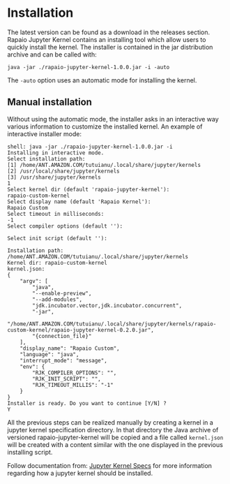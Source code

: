 # Installation

The latest version can be found as a download in the releases section. Rapaio Jupyter Kernel contains an
installing tool which allow users to quickly install the kernel. The installer is contained in the jar distribution archive
and can be called with:

    java -jar ./rapaio-jupyter-kernel-1.0.0.jar -i -auto

The `-auto` option uses an automatic mode for installing the kernel.

## Manual installation

Without using the automatic mode, the installer asks in an interactive way various information to customize the installed kernel.
An example of interactive installer mode:

    shell: java -jar ./rapaio-jupyter-kernel-1.0.0.jar -i
    Installing in interactive mode.
    Select installation path:
    [1] /home/ANT.AMAZON.COM/tutuianu/.local/share/jupyter/kernels
    [2] /usr/local/share/jupyter/kernels
    [3] /usr/share/jupyter/kernels
    1
    Select kernel dir (default 'rapaio-jupyter-kernel'):
    rapaio-custom-kernel
    Select display name (default 'Rapaio Kernel'):
    Rapaio Custom
    Select timeout in milliseconds:
    -1
    Select compiler options (default ''):
    
    Select init script (default ''):
    
    Installation path: /home/ANT.AMAZON.COM/tutuianu/.local/share/jupyter/kernels
    Kernel dir: rapaio-custom-kernel
    kernel.json:
    {
        "argv": [
            "java",
            "--enable-preview",
            "--add-modules",
            "jdk.incubator.vector,jdk.incubator.concurrent",
            "-jar",
            "/home/ANT.AMAZON.COM/tutuianu/.local/share/jupyter/kernels/rapaio-custom-kernel/rapaio-jupyter-kernel-0.2.0.jar",
            "{connection_file}"
        ],
        "display_name": "Rapaio Custom",
        "language": "java",
        "interrupt_mode": "message",
        "env": {
            "RJK_COMPILER_OPTIONS": "",
            "RJK_INIT_SCRIPT": "",
            "RJK_TIMEOUT_MILLIS": "-1"
        }
    }
    Installer is ready. Do you want to continue [Y/N] ?
    Y


All the previous steps can be realized manually by creating a kernel in a jupyter kernel specification directory. In that directory the
Java archive of versioned rapaio-jupyter-kernel will be copied and a file called `kernel.json` will be created with a content similar
with the one displayed in the previous installing script. 

Follow documentation from: [Jupyter Kernel Specs](https://jupyter-client.readthedocs.io/en/stable/kernels.html#kernel-specs) for 
more information regarding how a jupyter kernel should be installed.